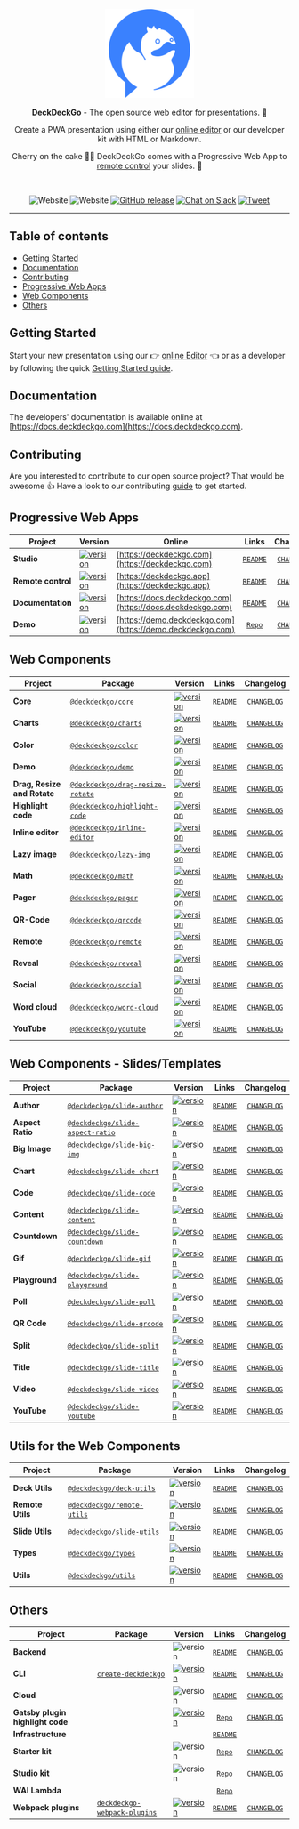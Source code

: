 <div align="center">
  <a href="https://deckdeckgo.com"><img src="studio/src/assets/img/deckdeckgo-logo.svg" alt="DeckDeckGo logo" height="160"></a>
  
  <br/>
  
  <p><strong>DeckDeckGo</strong> - The open source web editor for presentations. 🚀</p>
  
  <p>Create a PWA presentation using either our <a href="https://deckdeckgo.com">online editor</a> or our developer kit with HTML or Markdown.</p>
  
  <p>Cherry on the cake 🍒🎂 DeckDeckGo comes with a Progressive Web App to <a href="https://deckdeckgo.app">remote control</a> your slides. 📱</p>
  
  <br/>
  
  ![Website](https://img.shields.io/website?label=Editor&url=https%3A%2F%2Fdeckdeckgo.com)
  ![Website](https://img.shields.io/website?label=Remotre%20control&url=https%3A%2F%2Fdeckdeckgo.app)
  [![GitHub release](https://img.shields.io/github/release/deckgo/deckdeckgo/all?logo=GitHub)](https://github.com/deckgo/deckdeckgo/releases/latest)
  [![Chat on Slack](https://img.shields.io/badge/chat-Slack-EBB424?logo=Slack)](https://join.slack.com/t/deckdeckgo/shared_invite/enQtNzM0NjMwOTc3NTI0LTBlNmFhODNhYmRkMWUxZmU4ZTQ2MDJiNjlmYWZiODNjMDU5OGRjYThlZmZjMTc5YmQ3MzUzMDlhMzk0ZDgzMDY)
  [![Tweet](https://img.shields.io/twitter/url?url=https%3A%2F%2Fdeckdeckgo.com)](https://twitter.com/intent/tweet?url=https%3A%2F%2Fdeckdeckgo.com&text=DeckDeckGo%20-%20The%20web%20open%20source%20editor%20for%20presentations%20%F0%9F%9A%80%20%40deckdeckgo)
</div>

---

## Table of contents

- [Getting Started](#getting-started)
- [Documentation](#documentation)
- [Contributing](#contributing)
- [Progressive Web Apps](#progressive-web-apps)
- [Web Components](#web-components)
- [Others](#others)

## Getting Started

Start your new presentation using our 👉 [online Editor](https://deckdeckgo.com) 👈 or as a developer by following the quick [Getting Started guide](https://docs.deckdeckgo.com/docs).

## Documentation

The developers' documentation is available online at [https://docs.deckdeckgo.com](https://docs.deckdeckgo.com).

## Contributing

Are you interested to contribute to our open source project? That would be awesome 👍 Have a look to our contributing [guide](CONTRIBUTING.md) to get started.

## Progressive Web Apps

| Project            | Version                                                                                                                       | Online                                                     |                   Links                   |                               Changelog                                |
| ------------------ | ----------------------------------------------------------------------------------------------------------------------------- | ---------------------------------------------------------- | :---------------------------------------: | :--------------------------------------------------------------------: |
| **Studio**         | [![version](https://img.shields.io/static/v1.svg?label=production&message=v2.3.0&color=success)](https://deckdeckgo.com)      | [https://deckdeckgo.com](https://deckdeckgo.com)           |       [`README`](studio/README.md)        |                   [`CHANGELOG`](studio/CHANGELOG.md)                   |
| **Remote control** | [![version](https://img.shields.io/static/v1.svg?label=production&message=v1.12.0&color=success)](https://deckdeckgo.app)     | [https://deckdeckgo.app](https://deckdeckgo.app)           |       [`README`](remote/README.md)        |                   [`CHANGELOG`](remote/CHANGELOG.md)                   |
| **Documentation**  | [![version](https://img.shields.io/static/v1.svg?label=production&message=v2.8.0&color=success)](https://docs.deckdeckgo.com) | [https://docs.deckdeckgo.com](https://docs.deckdeckgo.com) |        [`README`](docs/README.md)         |                    [`CHANGELOG`](docs/CHANGELOG.md)                    |
| **Demo**           | [![version](https://img.shields.io/static/v1.svg?label=production&message=v6.0.0&color=success)](https://demo.deckdeckgo.com) | [https://demo.deckdeckgo.com](https://demo.deckdeckgo.com) | [`Repo`](https://github.com/deckgo/demo/) | [`CHANGELOG`](https://github.com/deckgo/demo/blob/master/CHANGELOG.md) |

## Web Components

| Project                     | Package                                                                                          | Version                                                                                                                                                          |                         Links                          |                          Changelog                           |
| --------------------------- | ------------------------------------------------------------------------------------------------ | ---------------------------------------------------------------------------------------------------------------------------------------------------------------- | :----------------------------------------------------: | :----------------------------------------------------------: |
| **Core**                    | [`@deckdeckgo/core`](https://www.npmjs.com/package/@deckdeckgo/core)                             | [![version](https://img.shields.io/npm/v/@deckdeckgo/core/latest.svg?color=success)](https://www.npmjs.com/package/@deckdeckgo/core)                             |        [`README`](webcomponents/core/README.md)        |        [`CHANGELOG`](webcomponents/core/CHANGELOG.md)        |
| **Charts**                  | [`@deckdeckgo/charts`](https://www.npmjs.com/package/@deckdeckgo/charts)                         | [![version](https://img.shields.io/npm/v/@deckdeckgo/charts/latest.svg?color=success)](https://www.npmjs.com/package/@deckdeckgo/charts)                         |       [`README`](webcomponents/charts/README.md)       |       [`CHANGELOG`](webcomponents/charts/CHANGELOG.md)       |
| **Color**                   | [`@deckdeckgo/color`](https://www.npmjs.com/package/@deckdeckgo/color)                           | [![version](https://img.shields.io/npm/v/@deckdeckgo/color/latest.svg?color=success)](https://www.npmjs.com/package/@deckdeckgo/color)                           |       [`README`](webcomponents/color/README.md)        |       [`CHANGELOG`](webcomponents/color/CHANGELOG.md)        |
| **Demo**                    | [`@deckdeckgo/demo`](https://www.npmjs.com/package/@deckdeckgo/demo)                             | [![version](https://img.shields.io/npm/v/@deckdeckgo/demo/latest.svg?color=success)](https://www.npmjs.com/package/@deckdeckgo/demo)                             |        [`README`](webcomponents/demo/README.md)        |        [`CHANGELOG`](webcomponents/demo/CHANGELOG.md)        |
| **Drag, Resize and Rotate** | [`@deckdeckgo/drag-resize-rotate`](https://www.npmjs.com/package/@deckdeckgo/drag-resize-rotate) | [![version](https://img.shields.io/npm/v/@deckdeckgo/drag-resize-rotate/latest.svg?color=success)](https://www.npmjs.com/package/@deckdeckgo/drag-resize-rotate) | [`README`](webcomponents/drag-resize-rotate/README.md) | [`CHANGELOG`](webcomponents/drag-resize-rotate/CHANGELOG.md) |
| **Highlight code**          | [`@deckdeckgo/highlight-code`](https://www.npmjs.com/package/@deckdeckgo/highlight-code)         | [![version](https://img.shields.io/npm/v/@deckdeckgo/highlight-code/latest.svg?color=success)](https://www.npmjs.com/package/@deckdeckgo/highlight-code)         |   [`README`](webcomponents/highlight-code/README.md)   |   [`CHANGELOG`](webcomponents/highlight-code/CHANGELOG.md)   |
| **Inline editor**           | [`@deckdeckgo/inline-editor`](https://www.npmjs.com/package/@deckdeckgo/inline-editor)           | [![version](https://img.shields.io/npm/v/@deckdeckgo/inline-editor/latest.svg?color=success)](https://www.npmjs.com/package/@deckdeckgo/inline-editor)           |   [`README`](webcomponents/inline-editor/README.md)    |   [`CHANGELOG`](webcomponents/inline-editor/CHANGELOG.md)    |
| **Lazy image**              | [`@deckdeckgo/lazy-img`](https://www.npmjs.com/package/@deckdeckgo/lazy-img)                     | [![version](https://img.shields.io/npm/v/@deckdeckgo/lazy-img/latest.svg?color=success)](https://www.npmjs.com/package/@deckdeckgo/lazy-img)                     |      [`README`](webcomponents/lazy-img/README.md)      |      [`CHANGELOG`](webcomponents/lazy-img/CHANGELOG.md)      |
| **Math**                    | [`@deckdeckgo/math`](https://www.npmjs.com/package/@deckdeckgo/math)                             | [![version](https://img.shields.io/npm/v/@deckdeckgo/math/latest.svg?color=success)](https://www.npmjs.com/package/@deckdeckgo/math)                             |        [`README`](webcomponents/math/README.md)        |        [`CHANGELOG`](webcomponents/math/CHANGELOG.md)        |
| **Pager**                   | [`@deckdeckgo/pager`](https://www.npmjs.com/package/@deckdeckgo/pager)                           | [![version](https://img.shields.io/npm/v/@deckdeckgo/pager/latest.svg?color=success)](https://www.npmjs.com/package/@deckdeckgo/pager)                           |       [`README`](webcomponents/pager/README.md)        |       [`CHANGELOG`](webcomponents/pager/CHANGELOG.md)        |
| **QR-Code**                 | [`@deckdeckgo/qrcode`](https://www.npmjs.com/package/@deckdeckgo/qrcode)                         | [![version](https://img.shields.io/npm/v/@deckdeckgo/qrcode/latest.svg?color=success)](https://www.npmjs.com/package/@deckdeckgo/qrcode)                         |       [`README`](webcomponents/qrcode/README.md)       |       [`CHANGELOG`](webcomponents/qrcode/CHANGELOG.md)       |
| **Remote**                  | [`@deckdeckgo/remote`](https://www.npmjs.com/package/@deckdeckgo/remote)                         | [![version](https://img.shields.io/npm/v/@deckdeckgo/remote/latest.svg?color=success)](https://www.npmjs.com/package/@deckdeckgo/remote)                         |       [`README`](webcomponents/remote/README.md)       |       [`CHANGELOG`](webcomponents/remote/CHANGELOG.md)       |
| **Reveal**                  | [`@deckdeckgo/reveal`](https://www.npmjs.com/package/@deckdeckgo/reveal)                         | [![version](https://img.shields.io/npm/v/@deckdeckgo/reveal/latest.svg?color=success)](https://www.npmjs.com/package/@deckdeckgo/reveal)                         |       [`README`](webcomponents/reveal/README.md)       |       [`CHANGELOG`](webcomponents/reveal/CHANGELOG.md)       |
| **Social**                  | [`@deckdeckgo/social`](https://www.npmjs.com/package/@deckdeckgo/social)                         | [![version](https://img.shields.io/npm/v/@deckdeckgo/social/latest.svg?color=success)](https://www.npmjs.com/package/@deckdeckgo/social)                         |       [`README`](webcomponents/social/README.md)       |       [`CHANGELOG`](webcomponents/social/CHANGELOG.md)       |
| **Word cloud**              | [`@deckdeckgo/word-cloud`](https://www.npmjs.com/package/@deckdeckgo/word-cloud)                 | [![version](https://img.shields.io/npm/v/@deckdeckgo/word-cloud/latest.svg?color=success)](https://www.npmjs.com/package/@deckdeckgo/word-cloud)                 |     [`README`](webcomponents/word-cloud/README.md)     |     [`CHANGELOG`](webcomponents/word-cloud/CHANGELOG.md)     |
| **YouTube**                 | [`@deckdeckgo/youtube`](https://www.npmjs.com/package/@deckdeckgo/youtube)                       | [![version](https://img.shields.io/npm/v/@deckdeckgo/youtube/latest.svg?color=success)](https://www.npmjs.com/package/@deckdeckgo/youtube)                       |      [`README`](webcomponents/youtube/README.md)       |      [`CHANGELOG`](webcomponents/youtube/CHANGELOG.md)       |

## Web Components - Slides/Templates

| Project          | Package                                                                                          | Version                                                                                                                                                          |                          Links                          |                           Changelog                           |
| ---------------- | ------------------------------------------------------------------------------------------------ | ---------------------------------------------------------------------------------------------------------------------------------------------------------------- | :-----------------------------------------------------: | :-----------------------------------------------------------: |
| **Author**       | [`@deckdeckgo/slide-author`](https://www.npmjs.com/package/@deckdeckgo/slide-author)             | [![version](https://img.shields.io/npm/v/@deckdeckgo/slide-author/latest.svg?color=success)](https://www.npmjs.com/package/@deckdeckgo/slide-author)             |    [`README`](webcomponents/slides/author/README.md)    |    [`CHANGELOG`](webcomponents/slides/author/CHANGELOG.md)    |
| **Aspect Ratio** | [`@deckdeckgo/slide-aspect-ratio`](https://www.npmjs.com/package/@deckdeckgo/slide-aspect-ratio) | [![version](https://img.shields.io/npm/v/@deckdeckgo/slide-aspect-ratio/latest.svg?color=success)](https://www.npmjs.com/package/@deckdeckgo/slide-aspect-ratio) | [`README`](webcomponents/slides/aspect-ratio/README.md) | [`CHANGELOG`](webcomponents/slides/aspect-ratio/CHANGELOG.md) |
| **Big Image**    | [`@deckdeckgo/slide-big-img`](https://www.npmjs.com/package/@deckdeckgo/slide-big-img)           | [![version](https://img.shields.io/npm/v/@deckdeckgo/slide-big-img/latest.svg?color=success)](https://www.npmjs.com/package/@deckdeckgo/slide-big-img)           |   [`README`](webcomponents/slides/big-img/README.md)    |   [`CHANGELOG`](webcomponents/slides/big-img/CHANGELOG.md)    |
| **Chart**        | [`@deckdeckgo/slide-chart`](https://www.npmjs.com/package/@deckdeckgo/slide-chart)               | [![version](https://img.shields.io/npm/v/@deckdeckgo/slide-chart/latest.svg?color=success)](https://www.npmjs.com/package/@deckdeckgo/slide-chart)               |    [`README`](webcomponents/slides/chart/README.md)     |    [`CHANGELOG`](webcomponents/slides/chart/CHANGELOG.md)     |
| **Code**         | [`@deckdeckgo/slide-code`](https://www.npmjs.com/package/@deckdeckgo/slide-code)                 | [![version](https://img.shields.io/npm/v/@deckdeckgo/slide-code/latest.svg?color=success)](https://www.npmjs.com/package/@deckdeckgo/slide-code)                 |     [`README`](webcomponents/slides/code/README.md)     |     [`CHANGELOG`](webcomponents/slides/code/CHANGELOG.md)     |
| **Content**      | [`@deckdeckgo/slide-content`](https://www.npmjs.com/package/@deckdeckgo/slide-content)           | [![version](https://img.shields.io/npm/v/@deckdeckgo/slide-content/latest.svg?color=success)](https://www.npmjs.com/package/@deckdeckgo/slide-content)           |   [`README`](webcomponents/slides/content/README.md)    |   [`CHANGELOG`](webcomponents/slides/content/CHANGELOG.md)    |
| **Countdown**    | [`@deckdeckgo/slide-countdown`](https://www.npmjs.com/package/@deckdeckgo/slide-countdown)       | [![version](https://img.shields.io/npm/v/@deckdeckgo/slide-countdown/latest.svg?color=success)](https://www.npmjs.com/package/@deckdeckgo/slide-countdown)       |  [`README`](webcomponents/slides/countdown/README.md)   |  [`CHANGELOG`](webcomponents/slides/countdown/CHANGELOG.md)   |
| **Gif**          | [`@deckdeckgo/slide-gif`](https://www.npmjs.com/package/@deckdeckgo/slide-gif)                   | [![version](https://img.shields.io/npm/v/@deckdeckgo/slide-gif/latest.svg?color=success)](https://www.npmjs.com/package/@deckdeckgo/slide-gif)                   |     [`README`](webcomponents/slides/gif/README.md)      |     [`CHANGELOG`](webcomponents/slides/gif/CHANGELOG.md)      |
| **Playground**   | [`@deckdeckgo/slide-playground`](https://www.npmjs.com/package/@deckdeckgo/slide-playground)     | [![version](https://img.shields.io/npm/v/@deckdeckgo/slide-playground/latest.svg?color=success)](https://www.npmjs.com/package/@deckdeckgo/slide-playground)     |  [`README`](webcomponents/slides/playground/README.md)  |  [`CHANGELOG`](webcomponents/slides/playground/CHANGELOG.md)  |
| **Poll**         | [`@deckdeckgo/slide-poll`](https://www.npmjs.com/package/@deckdeckgo/slide-poll)                 | [![version](https://img.shields.io/npm/v/@deckdeckgo/slide-poll/latest.svg?color=success)](https://www.npmjs.com/package/@deckdeckgo/slide-poll)                 |     [`README`](webcomponents/slides/poll/README.md)     |     [`CHANGELOG`](webcomponents/slides/poll/CHANGELOG.md)     |
| **QR Code**      | [`@deckdeckgo/slide-qrcode`](https://www.npmjs.com/package/@deckdeckgo/slide-qrcode)             | [![version](https://img.shields.io/npm/v/@deckdeckgo/slide-qrcode/latest.svg?color=success)](https://www.npmjs.com/package/@deckdeckgo/slide-qrcode)             |    [`README`](webcomponents/slides/qrcode/README.md)    |    [`CHANGELOG`](webcomponents/slides/qrcode/CHANGELOG.md)    |
| **Split**        | [`@deckdeckgo/slide-split`](https://www.npmjs.com/package/@deckdeckgo/slide-split)               | [![version](https://img.shields.io/npm/v/@deckdeckgo/slide-split/latest.svg?color=success)](https://www.npmjs.com/package/@deckdeckgo/slide-split)               |    [`README`](webcomponents/slides/split/README.md)     |    [`CHANGELOG`](webcomponents/slides/split/CHANGELOG.md)     |
| **Title**        | [`@deckdeckgo/slide-title`](https://www.npmjs.com/package/@deckdeckgo/slide-title)               | [![version](https://img.shields.io/npm/v/@deckdeckgo/slide-title/latest.svg?color=success)](https://www.npmjs.com/package/@deckdeckgo/slide-title)               |    [`README`](webcomponents/slides/title/README.md)     |    [`CHANGELOG`](webcomponents/slides/title/CHANGELOG.md)     |
| **Video**        | [`@deckdeckgo/slide-video`](https://www.npmjs.com/package/@deckdeckgo/slide-video)               | [![version](https://img.shields.io/npm/v/@deckdeckgo/slide-video/latest.svg?color=success)](https://www.npmjs.com/package/@deckdeckgo/slide-video)               |    [`README`](webcomponents/slides/video/README.md)     |    [`CHANGELOG`](webcomponents/slides/video/CHANGELOG.md)     |
| **YouTube**      | [`@deckdeckgo/slide-youtube`](https://www.npmjs.com/package/@deckdeckgo/slide-youtube)           | [![version](https://img.shields.io/npm/v/@deckdeckgo/slide-youtube/latest.svg?color=success)](https://www.npmjs.com/package/@deckdeckgo/slide-youtube)           |   [`README`](webcomponents/slides/youtube/README.md)    |   [`CHANGELOG`](webcomponents/slides/youtube/CHANGELOG.md)    |

## Utils for the Web Components

| Project          | Package                                                                              | Version                                                                                                                                              |               Links                |                Changelog                 |
| ---------------- | ------------------------------------------------------------------------------------ | ---------------------------------------------------------------------------------------------------------------------------------------------------- | :--------------------------------: | :--------------------------------------: |
| **Deck Utils**   | [`@deckdeckgo/deck-utils`](https://www.npmjs.com/package/@deckdeckgo/deck-utils)     | [![version](https://img.shields.io/npm/v/@deckdeckgo/deck-utils/latest.svg?color=success)](https://www.npmjs.com/package/@deckdeckgo/deck-utils)     |  [`README`](utils/deck/README.md)  |  [`CHANGELOG`](utils/deck/CHANGELOG.md)  |
| **Remote Utils** | [`@deckdeckgo/remote-utils`](https://www.npmjs.com/package/@deckdeckgo/remote-utils) | [![version](https://img.shields.io/npm/v/@deckdeckgo/remote-utils/latest.svg?color=success)](https://www.npmjs.com/package/@deckdeckgo/remote-utils) | [`README`](utils/remote/README.md) | [`CHANGELOG`](utils/remote/CHANGELOG.md) |
| **Slide Utils**  | [`@deckdeckgo/slide-utils`](https://www.npmjs.com/package/@deckdeckgo/slide-utils)   | [![version](https://img.shields.io/npm/v/@deckdeckgo/slide-utils/latest.svg?color=success)](https://www.npmjs.com/package/@deckdeckgo/slide-utils)   | [`README`](utils/slide/README.md)  | [`CHANGELOG`](utils/slide/CHANGELOG.md)  |
| **Types**        | [`@deckdeckgo/types`](https://www.npmjs.com/package/@deckdeckgo/types)               | [![version](https://img.shields.io/npm/v/@deckdeckgo/types/latest.svg?color=success)](https://www.npmjs.com/package/@deckdeckgo/types)               | [`README`](utils/types/README.md)  | [`CHANGELOG`](utils/types/CHANGELOG.md)  |
| **Utils**        | [`@deckdeckgo/utils`](https://www.npmjs.com/package/@deckdeckgo/utils)               | [![version](https://img.shields.io/npm/v/@deckdeckgo/utils/latest.svg?color=success)](https://www.npmjs.com/package/@deckdeckgo/utils)               | [`README`](utils/utils/README.md)  | [`CHANGELOG`](utils/utils/CHANGELOG.md)  |

## Others

| Project                          | Package                                                                                  | Version                                                                                                                                                      |                               Links                               |                                           Changelog                                            |
| -------------------------------- | ---------------------------------------------------------------------------------------- | ------------------------------------------------------------------------------------------------------------------------------------------------------------ | :---------------------------------------------------------------: | :--------------------------------------------------------------------------------------------: |
| **Backend**                      |                                                                                          | ![version](https://img.shields.io/static/v1.svg?label=version&message=v2.0.0&color=success)                                                                  |                   [`README`](backend/README.md)                   |                              [`CHANGELOG`](backend/CHANGELOG.md)                               |
| **CLI**                          | [`create-deckdeckgo`](https://www.npmjs.com/package/create-deckdeckgo)                   | [![version](https://img.shields.io/npm/v/create-deckdeckgo/latest.svg?color=success)](https://www.npmjs.com/package/create-deckdeckgo)                       |                     [`README`](cli/README.md)                     |                                [`CHANGELOG`](cli/CHANGELOG.md)                                 |
| **Cloud**                        |                                                                                          | ![version](https://img.shields.io/static/v1.svg?label=production&message=v1.1.1&color=success)                                                               |                    [`README`](cloud/README.md)                    |                               [`CHANGELOG`](cloud/CHANGELOG.md)                                |
| **Gatsby plugin highlight code** |                                                                                          | [![version](https://img.shields.io/npm/v/gatsby-remark-highlight-code/latest.svg?color=success)](https://www.npmjs.com/package/gatsby-remark-highlight-code) | [`Repo`](https://github.com/deckgo/gatsby-remark-highlight-code/) | [`CHANGELOG`](https://github.com/deckgo/gatsby-remark-highlight-code/blob/master/CHANGELOG.md) |
| **Infrastructure**               |                                                                                          |                                                                                                                                                              |                    [`README`](infra/README.md)                    |                                                                                                |
| **Starter kit**                  |                                                                                          | ![version](https://img.shields.io/static/v1.svg?label=version&message=v6.1.0&color=success)                                                                  |          [`Repo`](http://github.com/deckgo/starter-kit/)          |         [`CHANGELOG`](https://github.com/deckgo/starter-kit/blob/master/CHANGELOG.md)          |
| **Studio kit**                   |                                                                                          | ![version](https://img.shields.io/static/v1.svg?label=version&message=v6.2.0&color=success)                                                                  |          [`Repo`](http://github.com/deckgo/studio-kit/)           |          [`CHANGELOG`](https://github.com/deckgo/studio-kit/blob/master/CHANGELOG.md)          |
| **WAI Lambda**                   |                                                                                          |                                                                                                                                                              |          [`Repo`](https://github.com/deckgo/wai-lambda)           |                                                                                                |
| **Webpack plugins**              | [`deckdeckgo-webpack-plugins`](https://www.npmjs.com/package/deckdeckgo-webpack-plugins) | [![version](https://img.shields.io/npm/v/deckdeckgo-webpack-plugins/latest.svg?color=success)](https://www.npmjs.com/package/deckdeckgo-webpack-plugins)     |                   [`README`](webpack/README.md)                   |                              [`CHANGELOG`](webpack/CHANGELOG.md)                               |

[deckdeckgo]: https://deckdeckgo.com
